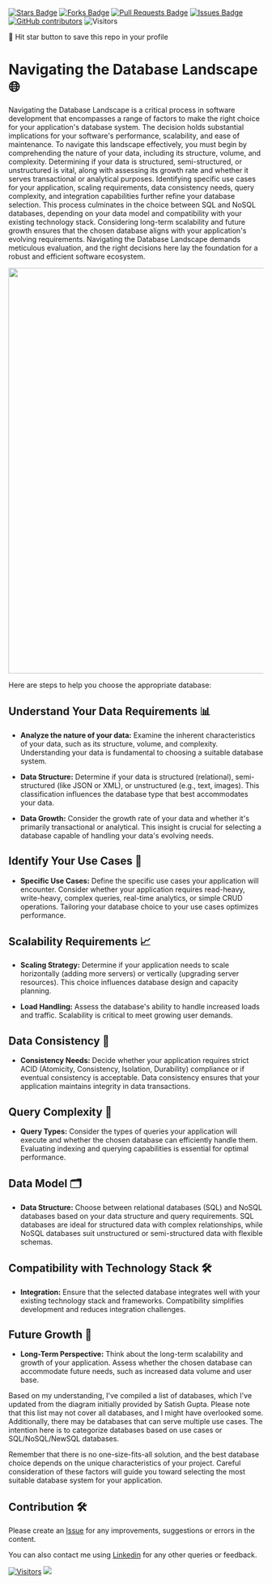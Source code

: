 <a href="https://github.com/drshahizan/BDM/stargazers"><img src="https://img.shields.io/github/stars/drshahizan/BDM" alt="Stars Badge"/></a>
<a href="https://github.com/drshahizan/BDM/network/members"><img src="https://img.shields.io/github/forks/drshahizan/BDM" alt="Forks Badge"/></a>
<a href="https://github.com/drshahizan/BDM/pulls"><img src="https://img.shields.io/github/issues-pr/drshahizan/BDM" alt="Pull Requests Badge"/></a>
<a href="https://github.com/drshahizan/BDM"><img src="https://img.shields.io/github/issues/drshahizan/BDM" alt="Issues Badge"/></a>
<a href="https://github.com/drshahizan/BDM/graphs/contributors"><img alt="GitHub contributors" src="https://img.shields.io/github/contributors/drshahizan/BDM?color=2b9348"></a>
![Visitors](https://api.visitorbadge.io/api/visitors?path=https%3A%2F%2Fgithub.com%2Fdrshahizan%2BDM&labelColor=%23d9e3f0&countColor=%23697689&style=flat)

🌟 Hit star button to save this repo in your profile

# **Navigating the Database Landscape** 🌐

Navigating the Database Landscape is a critical process in software development that encompasses a range of factors to make the right choice for your application's database system. The decision holds substantial implications for your software's performance, scalability, and ease of maintenance. To navigate this landscape effectively, you must begin by comprehending the nature of your data, including its structure, volume, and complexity. Determining if your data is structured, semi-structured, or unstructured is vital, along with assessing its growth rate and whether it serves transactional or analytical purposes. Identifying specific use cases for your application, scaling requirements, data consistency needs, query complexity, and integration capabilities further refine your database selection. This process culminates in the choice between SQL and NoSQL databases, depending on your data model and compatibility with your existing technology stack. Considering long-term scalability and future growth ensures that the chosen database aligns with your application's evolving requirements. Navigating the Database Landscape demands meticulous evaluation, and the right decisions here lay the foundation for a robust and efficient software ecosystem.

<p align="center">
<img src="../images/choose_DB.gif"  height="800" />
</p>

Here are steps to help you choose the appropriate database:

## **Understand Your Data Requirements** 📊

- **Analyze the nature of your data:** Examine the inherent characteristics of your data, such as its structure, volume, and complexity. Understanding your data is fundamental to choosing a suitable database system.

- **Data Structure:** Determine if your data is structured (relational), semi-structured (like JSON or XML), or unstructured (e.g., text, images). This classification influences the database type that best accommodates your data.

- **Data Growth:** Consider the growth rate of your data and whether it's primarily transactional or analytical. This insight is crucial for selecting a database capable of handling your data's evolving needs.

## **Identify Your Use Cases** 💼

- **Specific Use Cases:** Define the specific use cases your application will encounter. Consider whether your application requires read-heavy, write-heavy, complex queries, real-time analytics, or simple CRUD operations. Tailoring your database choice to your use cases optimizes performance.

## **Scalability Requirements** 📈

- **Scaling Strategy:** Determine if your application needs to scale horizontally (adding more servers) or vertically (upgrading server resources). This choice influences database design and capacity planning.

- **Load Handling:** Assess the database's ability to handle increased loads and traffic. Scalability is critical to meet growing user demands.

## **Data Consistency** 🔐

- **Consistency Needs:** Decide whether your application requires strict ACID (Atomicity, Consistency, Isolation, Durability) compliance or if eventual consistency is acceptable. Data consistency ensures that your application maintains integrity in data transactions.

## **Query Complexity** 📝

- **Query Types:** Consider the types of queries your application will execute and whether the chosen database can efficiently handle them. Evaluating indexing and querying capabilities is essential for optimal performance.

## **Data Model** 🗂️

- **Data Structure:** Choose between relational databases (SQL) and NoSQL databases based on your data structure and query requirements. SQL databases are ideal for structured data with complex relationships, while NoSQL databases suit unstructured or semi-structured data with flexible schemas.

## **Compatibility with Technology Stack** 🛠️

- **Integration:** Ensure that the selected database integrates well with your existing technology stack and frameworks. Compatibility simplifies development and reduces integration challenges.

## **Future Growth** 🚀

- **Long-Term Perspective:** Think about the long-term scalability and growth of your application. Assess whether the chosen database can accommodate future needs, such as increased data volume and user base.

Based on my understanding, I've compiled a list of databases, which I've updated from the diagram initially provided by Satish Gupta. Please note that this list may not cover all databases, and I might have overlooked some. Additionally, there may be databases that can serve multiple use cases. The intention here is to categorize databases based on use cases or SQL/NoSQL/NewSQL databases.

Remember that there is no one-size-fits-all solution, and the best database choice depends on the unique characteristics of your project. Careful consideration of these factors will guide you toward selecting the most suitable database system for your application.

## Contribution 🛠️
Please create an [Issue](https://github.com/drshahizan/BDM/issues) for any improvements, suggestions or errors in the content.

You can also contact me using [Linkedin](https://www.linkedin.com/in/drshahizan/) for any other queries or feedback.

[![Visitors](https://api.visitorbadge.io/api/visitors?path=https%3A%2F%2Fgithub.com%2Fdrshahizan&labelColor=%23697689&countColor=%23555555&style=plastic)](https://visitorbadge.io/status?path=https%3A%2F%2Fgithub.com%2Fdrshahizan)
![](https://hit.yhype.me/github/profile?user_id=81284918)


